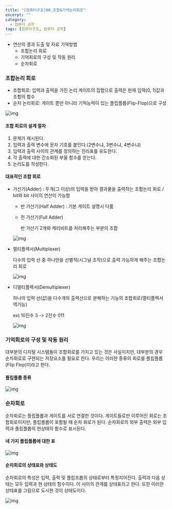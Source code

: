 ```yaml
---
title: "[컴퓨터구조]08_조합&기억논리회로"
excerpt: ""
category:
  - 컴퓨터 공학
tags: [컴퓨터구조, 컴퓨터 공학]
---
```


- 연산의 결과 도출 및 자료 기억방법
  - 조합논리 회로
  - 기억회로의 구성 및 작동 원리
  - 순차회로





### 조합논리 회로

- 조합회로: 입력과 출력을 가진 논리 게이트의 집합으로 출력은 현재 입력(0, 1)값과 조합의 함수
- 순차 논리회로: 게이트 뿐만 아니라 기억능력이 있는 플립플롭(Flip-Flop)으로 구성



![img](https://media.vlpt.us/images/underlier12/post/7618801d-ed6e-444c-92e4-4f3b6106e8b1/image.png)



#### 조합 회로의 설계 절차

1. 문제가 제시된다.
2. 입력과 출력 변수에 문자 기호를 붙인다.(2변수냐, 3변수냐, 4변수냐)
3. 입력과 출력 사이의 관계를 정의하는 진리표를 유도한다.
4. 각 출력에 대한 간소화된 부울 함수를 얻는다.
5. 논리도를 작성한다.



#### 대표적인 조합 회로

- 가산기(Adder) : 두개(그 이상)의 입력을 받아 결과물을 출력하는 조합논리 회로 / bit와 bit 사이의 연산이 가능함

  - 반 가산기(Half Adder) : 기본 게이트 설명시 다룸

  - 전 가산기(Full Adder)

    반 가산기 2개와 캐리비트를 처리해주는 부분의 조합

  ![img](https://media.vlpt.us/images/underlier12/post/6fd84b74-b786-4a30-959c-764953da0def/image.png)



- 멀티플렉서(Multiplexer)

  다수의 입력 선 중 하나만을 선별적(시그널 조작)으로 출력 가능하게 해주는 조합논리 회로

  ![img](https://media.vlpt.us/images/underlier12/post/0c6c2f9d-f870-4849-8baa-02b6a82a38d8/image.png)



- 디멀티플렉서(Demultiplexer)

  하나의 입력 선(값)을 다수개의 출력선으로 분해하는 기능의 조합회로(멀티플렉서 역기능)

  ex) 10진수 3 -> 2진수 011

  ![img](https://media.vlpt.us/images/underlier12/post/083aea57-2916-460e-ae61-f9280915ed8b/image.png)



### 기억회로의 구성 및 작동 원리

대부분의 디지털 시스템들이 조합회로를 가지고 있는 것은 사실이지만, 대부분의 경우 순차회로로 구현되는 저장요소를 필요로 한다. 우리는 이러한 종류의 회로를 플립플롭(Flip Flop)이라고 한다.



#### 플립플롭 종류

![img](https://media.vlpt.us/images/underlier12/post/602c810c-04a9-4856-ac3b-5a5dcfcd67f2/image.png)



### 순차회로

순차회로는 플립플롭과 게이트를 서로 연결한 것이다. 게이트들로만 이루어진 회로는 조합회로이지만, 플립플롭이 포함될 때 순차 회로가 된다. 순차회로의 외부 출력은 외부 입력과 플립플롭의 현상태의 함수로 표시된다.

#### 네 가지 플립플롭에 대한 표

![img](https://media.vlpt.us/images/underlier12/post/38e45ea9-4aad-4222-8c43-4dd731a44d01/image.png)



#### 순차회로의 상태표와 상태도

순차회로의 특성은 입력, 출력 및 플립프롭의 상태로부터 특정지어진다. 출력과 다음 상태는 모두 입력과 현 상태의 함수이다. 이 사이의 관계를 상태표라고 한다. 또한 이러한 상태표를 그림으로 도시한 것이 상태도이다.

![img](https://media.vlpt.us/images/underlier12/post/75f2aa9e-b36e-4962-8d08-3895ecea8a30/image.png)